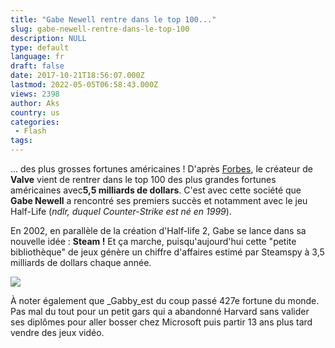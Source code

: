 ```yaml
---
title: "Gabe Newell rentre dans le top 100..."
slug: gabe-newell-rentre-dans-le-top-100
description: NULL
type: default
language: fr
draft: false
date: 2017-10-21T18:56:07.000Z
lastmod: 2022-05-05T06:58:43.000Z
views: 2398
author: Aks
country: us
categories:
 - Flash
tags:
---
```

... des plus grosses fortunes américaines ! D'après [Forbes](https://www.forbes.com/profile/gabe-newell/), le créateur de **Valve** vient de rentrer dans le top 100 des plus grandes fortunes américaines avec**5,5 milliards de dollars**. C'est avec cette société que **Gabe Newell** a rencontré ses premiers succès et notamment avec le jeu Half-Life (_ndlr, duquel Counter-Strike est né en 1999_). 

En 2002, en parallèle de la création d'Half-life 2, Gabe se lance dans sa nouvelle idée : **Steam !** Et ça marche, puisqu'aujourd'hui cette "petite bibliothèque" de jeux génère un chiffre d'affaires estimé par Steamspy à 3,5 milliards de dollars chaque année.

![](https://flickshot-ue.s3.eu-west-2.amazonaws.com/flickshot/article/59eb918208d57/images/tQXVTldesITUvURr7fFmbvg7DiXJGsQrj60ASpYV.jpeg)

À noter également que _Gabby_est du coup passé 427e fortune du monde. Pas mal du tout pour un petit gars qui a abandonné Harvard sans valider ses diplômes pour aller bosser chez Microsoft puis partir 13 ans plus tard vendre des jeux vidéo.
